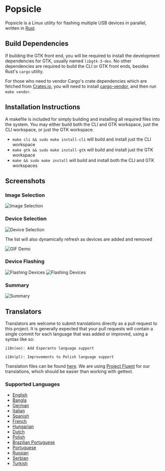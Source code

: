 # Popsicle

Popsicle is a Linux utility for flashing multiple USB devices in parallel, written in [Rust](https://www.rust-lang.org/en-US/).

## Build Dependencies

If building the GTK front end, you will be required to install the development dependencies for GTK, usually named `libgtk-3-dev`. No other dependencies are required to build the CLI or GTK front ends, besides Rust's `cargo` utility.

For those who need to vendor Cargo's crate dependencies which are fetched from [Crates.io](https://crates.io/), you will need to install [cargo-vendor](https://github.com/alexcrichton/cargo-vendor), and then run `make vendor`.

## Installation Instructions

 A makefile is included for simply building and installing all required files into the system. You may either build both the CLI and GTK workspace, just the CLI workspace, or just the GTK workspace.

- `make cli && sudo make install-cli` will build and install just the CLI workspace
- `make gtk && sudo make install-gtk` will build and install just the GTK workspace
- `make && sudo make install` will build and install both the CLI and GTK workspaces

## Screenshots

### Image Selection

![Image Selection](./screenshots/screenshot-01.png)

### Device Selection

![Device Selection](./screenshots/screenshot-02.png)

The list will also dynamically refresh as devices are added and removed

![GIF Demo](./screenshots/device-monitoring.gif)

### Device Flashing

![Flashing Devices](./screenshots/screenshot-03.png)
![Flashing Devices](./screenshots/screenshot-04.png)

### Summary

![Summary](./screenshots/screenshot-05.png)

## Translators

Translators are welcome to submit translations directly as a pull request to this project. It is generally expected that your pull requests will contain a single commit for each language that was added or improved, using a syntax like so:

```
i18n(eo): Add Esperanto language support
```

```
i18n(pl): Improvements to Polish language support
```

Translation files can be found [here](./i18n/). We are using [Project Fluent](https://projectfluent.org) for our translations, which should be easier than working with gettext.

### Supported Languages

- [English](./i18n/en/)
- [Bangla](./i18n/bn/)
- [German](./i18n/de/)
- [Italian](./i18n/it/)
- [Spanish](./i18n/es/)
- [French](./i18n/fr/)
- [Hungarian](./i18n/hu/)
- [Dutch](./i18n/nl/)
- [Polish](./i18n/pl/)
- [Brazilian Portuguese](./i18n/pt-BR/)
- [Portuguese](./i18n/pt/)
- [Russian](./i18n/ru/)
- [Serbian](./i18n/sr/)
- [Turkish](./i18n/tr/)
